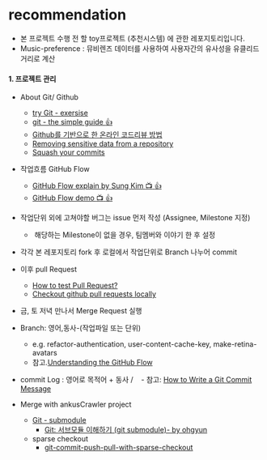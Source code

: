 # recommendation
- 본 프로젝트 수행 전 할 toy프로젝트 (추천시스템) 에 관한 레포지토리입니다.
- Music-preference : 뮤비렌즈 데이터를 사용하여 사용자간의 유사성을 유클리드 거리로 계산

#### 1. 프로젝트 관리
- About Git/ Github
  - [try Git - exersise](https://try.github.io/levels/1/challenges/1)
  - [git - the simple guide :+1:](http://rogerdudler.github.io/git-guide/index.ko.html)
  - [Github를 기반으로 한 온라인 코드리뷰 방법](https://youtu.be/a5c9ku-_fok)
  - [Removing sensitive data from a repository](https://help.github.com/articles/removing-sensitive-data-from-a-repository/)
  - [Squash your commits](https://github.com/blog/2141-squash-your-commits)
 
- 작업흐름 GitHub Flow
  - [GitHub Flow explain by Sung Kim :tv: :+1:](https://youtu.be/x-b_ij22vWg)
  - [GitHub Flow demo :tv: :+1:](https://youtu.be/GeFkVB8w7uM)


- 작업단위 외에 고쳐야할 버그는 issue 먼저 작성 (Assignee, Milestone 지정)
  -  해당하는 Milestone이 없을 경우, 팀멤버와 이야기 한 후 설정
- 각각 본 레포지토리 fork 후 로컬에서 작업단위로 Branch 나누어 commit
- 이후 pull Request 
  - [How to test Pull Request?](https://github.com/TeamPorcupine/ProjectPorcupine/wiki/How-to-Test-a-Pull-Request)
  - [Checkout github pull requests locally](https://gist.github.com/piscisaureus/3342247)
- 금, 토 저녁 만나서 Merge Request 실행
- Branch: 영어,동사-(작업파일 또는 단위) 
  - e.g. refactor-authentication, user-content-cache-key, make-retina-avatars
  - 참고.[Understanding the GitHub Flow](https://guides.github.com/introduction/flow/)
- commit Log : 영어로 목적어 + 동사 /  
  - 참고: [How to Write a Git Commit Message](https://item4.github.io/2016-11-01/How-to-Write-a-Git-Commit-Message/)
- Merge with ankusCrawler project
  - [Git - submodule](https://git-scm.com/book/ko/v1/Git-도구-서브모듈)
    - [Git: 서브모듈 이해하기 (git submodule)- by ohgyun](http://ohgyun.com/711)
  - sparse checkout
    - [git-commit-push-pull-with-sparse-checkout](https://stackoverflow.com/questions/35925631/git-commit-push-pull-with-sparse-checkout)
